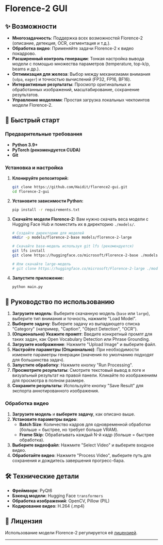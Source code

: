# Florence-2 GUI

## ✨ Возможности

*   **Многозадачность**: Поддержка всех возможностей Florence-2 (описание, детекция, OCR, сегментация и т.д.).
*   **Обработка видео**: Применяйте задачи Florence-2 к видео покадрово.
*   **Расширенный контроль генерации**: Тонкая настройка вывода модели с помощью множества параметров (temperature, top-k/p, beams и др.).
*   **Оптимизация для железа**: Выбор между механизмами внимания (`sdpa`, `eager`) и точностью вычислений (FP32, FP16, BF16).
*   **Интерактивные результаты**: Просмотр оригинальных и обработанных изображений, масштабирование, сохранение результатов.
*   **Управление моделями**: Простая загрузка локальных чекпоинтов модели Florence-2.

## 🚀 Быстрый старт

### Предварительные требования

*   **Python 3.9+**
*   **PyTorch (рекомендуется CUDA)**
*   **Git**

### Установка и настройка

1.  **Клонируйте репозиторий:**
    ```bash
    git clone https://github.com/Haidit/florence2-gui.git
    cd florence-2-gui
    ```

2.  **Установите зависимости Python:**
    ```bash
    pip install -r requirements.txt
    ```

3.  **Скачайте модели Florence-2:**
    Вам нужно скачать веса модели с Hugging Face Hub и поместить их в директорию `./models/`.
    ```bash
    # Создайте директорию для моделей
    mkdir -p models/florence-2-base models/florence-2-large

    # Скачайте base-модель используя git lfs (рекомендуется)
    git lfs install
    git clone https://huggingface.co/microsoft/Florence-2-base ./models/florence-2-base/

    # Или скачайте large-модель
    # git clone https://huggingface.co/microsoft/Florence-2-large ./models/florence-2-large/
    ```

4.  **Запустите приложение:**
    ```bash
    python main.py
    ```

## 📖 Руководство по использованию

1.  **Загрузите модель**: Выберите скачанную модель (`base` или `large`), выберите тип внимания и точность, нажмите "Load Model".
2.  **Выберите задачу**: Выберите задачу из выпадающего списка "Category" (например, "Caption", "Object Detection", "OCR").
3.  **(Опционально) Укажите промпт**: Введите конкретный промпт для таких задач, как Open Vocabulary Detection или Phrase Grounding.
4.  **Загрузите изображение**: Нажмите "Upload Image" и выберите файл.
5.  **Настройте параметры (Опционально)**: При необходимости измените параметры генерации (значения по умолчанию подходят для большинства задач).
6.  **Запустите обработку**: Нажмите кнопку "Run Processing".
7.  **Просмотрите результаты**: Смотрите текстовый вывод в логе и визуальный результат на правой панели. Кликайте по изображениям для просмотра в полном размере.
8.  **Сохраните результаты**: Используйте кнопку "Save Result" для экспорта аннотированного изображения.

### Обработка видео

1.  **Загрузите модель** и **выберите задачу**, как описано выше.
2.  **Установите параметры видео**:
    *   **Batch Size**: Количество кадров для одновременной обработки (больше = быстрее, но требует больше VRAM).
    *   **Frame Skip**: Обрабатывать каждый N-й кадр (больше = быстрее обработка).
3.  **Выберите видеофайл**: Нажмите "Select Video" и выберите входное видео.
4.  **Обработайте видео**: Нажмите "Process Video", выберите путь для сохранения и дождитесь завершения прогресс-бара.

## 🛠️ Технические детали

*   **Фреймворк**: PyQt6
*   **Бэкенд модели**: Hugging Face `transformers`
*   **Обработка изображений**: OpenCV, Pillow (PIL)
*   **Кодирование видео**: H.264 (.mp4)

## 📜 Лицензия

Использование модели Florence-2 регулируется её [лицензией](https://huggingface.co/api/resolve-cache/models/microsoft/Florence-2-base/5ca5edf5bd017b9919c05d08aebef5e4c7ac3bac/LICENSE?%2Fmicrosoft%2FFlorence-2-base%2Fresolve%2Fmain%2FLICENSE=&etag=%229e841e7a26e4eb057b24511e7b92d42b257a80e5%22).

---

